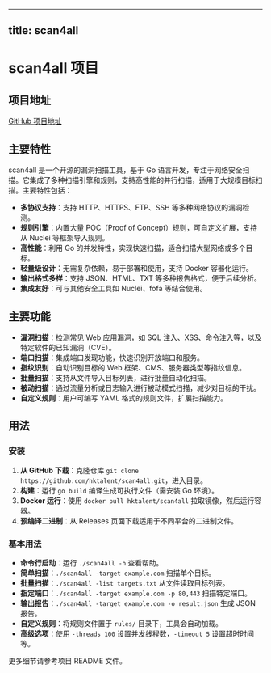 
---
title: scan4all
---

# scan4all 项目

## 项目地址
[GitHub 项目地址](https://github.com/hktalent/scan4all)

## 主要特性
scan4all 是一个开源的漏洞扫描工具，基于 Go 语言开发，专注于网络安全扫描。它集成了多种扫描引擎和规则，支持高性能的并行扫描，适用于大规模目标扫描。主要特性包括：
- **多协议支持**：支持 HTTP、HTTPS、FTP、SSH 等多种网络协议的漏洞检测。
- **规则引擎**：内置大量 POC（Proof of Concept）规则，可自定义扩展，支持从 Nuclei 等框架导入规则。
- **高性能**：利用 Go 的并发特性，实现快速扫描，适合扫描大型网络或多个目标。
- **轻量级设计**：无需复杂依赖，易于部署和使用，支持 Docker 容器化运行。
- **输出格式多样**：支持 JSON、HTML、TXT 等多种报告格式，便于后续分析。
- **集成友好**：可与其他安全工具如 Nuclei、fofa 等结合使用。

## 主要功能
- **漏洞扫描**：检测常见 Web 应用漏洞，如 SQL 注入、XSS、命令注入等，以及特定软件的已知漏洞（CVE）。
- **端口扫描**：集成端口发现功能，快速识别开放端口和服务。
- **指纹识别**：自动识别目标的 Web 框架、CMS、服务器类型等指纹信息。
- **批量扫描**：支持从文件导入目标列表，进行批量自动化扫描。
- **被动扫描**：通过流量分析或日志输入进行被动模式扫描，减少对目标的干扰。
- **自定义规则**：用户可编写 YAML 格式的规则文件，扩展扫描能力。

## 用法
### 安装
1. **从 GitHub 下载**：克隆仓库 `git clone https://github.com/hktalent/scan4all.git`，进入目录。
2. **构建**：运行 `go build` 编译生成可执行文件（需安装 Go 环境）。
3. **Docker 运行**：使用 `docker pull hktalent/scan4all` 拉取镜像，然后运行容器。
4. **预编译二进制**：从 Releases 页面下载适用于不同平台的二进制文件。

### 基本用法
- **命令行启动**：运行 `./scan4all -h` 查看帮助。
- **简单扫描**：`./scan4all -target example.com` 扫描单个目标。
- **批量扫描**：`./scan4all -list targets.txt` 从文件读取目标列表。
- **指定端口**：`./scan4all -target example.com -p 80,443` 扫描特定端口。
- **输出报告**：`./scan4all -target example.com -o result.json` 生成 JSON 报告。
- **自定义规则**：将规则文件置于 `rules/` 目录下，工具会自动加载。
- **高级选项**：使用 `-threads 100` 设置并发线程数，`-timeout 5` 设置超时时间等。

更多细节请参考项目 README 文件。